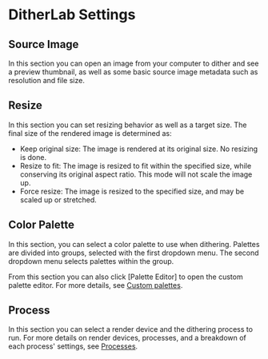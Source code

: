 # DitherLab Settings


## Source Image

In this section you can open an image from your computer to dither and see a preview thumbnail, as well as some basic source image metadata such as resolution and file size.

## Resize

In this section you can set resizing behavior as well as a target size. The final size of the rendered image is determined as:

* Keep original size: The image is rendered at its original size. No resizing is done.
* Resize to fit: The image is resized to fit within the specified size, while conserving its original aspect ratio. This mode will not scale the image up.
* Force resize: The image is resized to the specified size, and may be scaled up or stretched.

## Color Palette

In this section, you can select a color palette to use when dithering. Palettes are divided into groups, selected with the first dropdown menu. The second dropdown menu selects palettes within the group.

From this section you can also click [Palette Editor] to open the custom palette editor. For more details, see [Custom palettes](help/programs/dlab/settings/palettes).

## Process

In this section you can select a render device and the dithering process to run. For more details on render devices, processes, and a breakdown of each process' settings, see [Processes](help/programs/dlab/process).